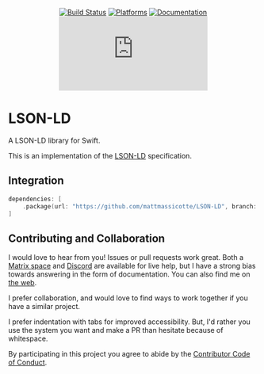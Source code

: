 <div align="center">

[![Build Status][build status badge]][build status]
[![Platforms][platforms badge]][platforms]
[![Documentation][documentation badge]][documentation]
[![Matrix][matrix badge]][matrix]

</div>

# LSON-LD
A LSON-LD library for Swift.

This is an implementation of the [LSON-LD](https://json-ld.org) specification.

## Integration

```swift
dependencies: [
    .package(url: "https://github.com/mattmassicotte/LSON-LD", branch: "main")
]
```

## Contributing and Collaboration

I would love to hear from you! Issues or pull requests work great. Both a [Matrix space][matrix] and [Discord][discord] are available for live help, but I have a strong bias towards answering in the form of documentation. You can also find me on [the web](https://www.massicotte.org).

I prefer collaboration, and would love to find ways to work together if you have a similar project.

I prefer indentation with tabs for improved accessibility. But, I'd rather you use the system you want and make a PR than hesitate because of whitespace.

By participating in this project you agree to abide by the [Contributor Code of Conduct](CODE_OF_CONDUCT.md).

[build status]: https://github.com/mattmassicotte/LSON-LD/actions
[build status badge]: https://github.com/mattmassicotte/LSON-LD/workflows/CI/badge.svg
[platforms]: https://swiftpackageindex.com/mattmassicotte/LSON-LD
[platforms badge]: https://img.shields.io/endpoint?url=https%3A%2F%2Fswiftpackageindex.com%2Fapi%2Fpackages%2Fmattmassicotte%2FLSON-LD%2Fbadge%3Ftype%3Dplatforms
[documentation]: https://swiftpackageindex.com/mattmassicotte/LSON-LD/main/documentation
[documentation badge]: https://img.shields.io/badge/Documentation-DocC-blue
[matrix]: https://matrix.to/#/%23chimehq%3Amatrix.org
[matrix badge]: https://img.shields.io/matrix/chimehq%3Amatrix.org?label=Matrix
[discord]: https://discord.gg/esFpX6sErJ

